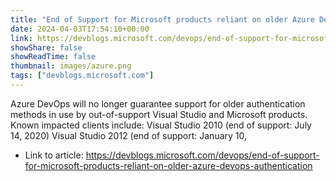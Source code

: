 ```yaml
---
title: "End of Support for Microsoft products reliant on older Azure DevOps authentication"
date: 2024-04-03T17:54:10+00:00
link: https://devblogs.microsoft.com/devops/end-of-support-for-microsoft-products-reliant-on-older-azure-devops-authentication
showShare: false
showReadTime: false
thumbnail: images/azure.png
tags: ["devblogs.microsoft.com"]
---
```

Azure DevOps will no longer guarantee support for older authentication methods in use by out-of-support Visual Studio and Microsoft products. Known impacted clients include: Visual Studio 2010 (end of support: July 14, 2020) Visual Studio 2012 (end of support: January 10,

- Link to article: https://devblogs.microsoft.com/devops/end-of-support-for-microsoft-products-reliant-on-older-azure-devops-authentication